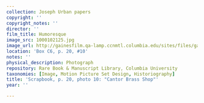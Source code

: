 ```yaml
---
collection: Joseph Urban papers
copyright: ''
copyright_notes: ''
director: ''
film_title: Humoresque
image_src: 1000102125.jpg
image_url: http://gainesfilm.qa-lamp.ccnmtl.columbia.edu/sites/files/gainesfilm/images/1000102125.jpg
location: 'Box C6, p. 20, #10'
notes: ''
physical_description: Photograph
repository: Rare Book & Manuscript Library, Columbia University
taxonomies: [Image, Motion Picture Set Design, Historiography]
title: 'Scrapbook, p. 20, photo 10: "Cantor Brass Shop"'
year: ''

---
```

